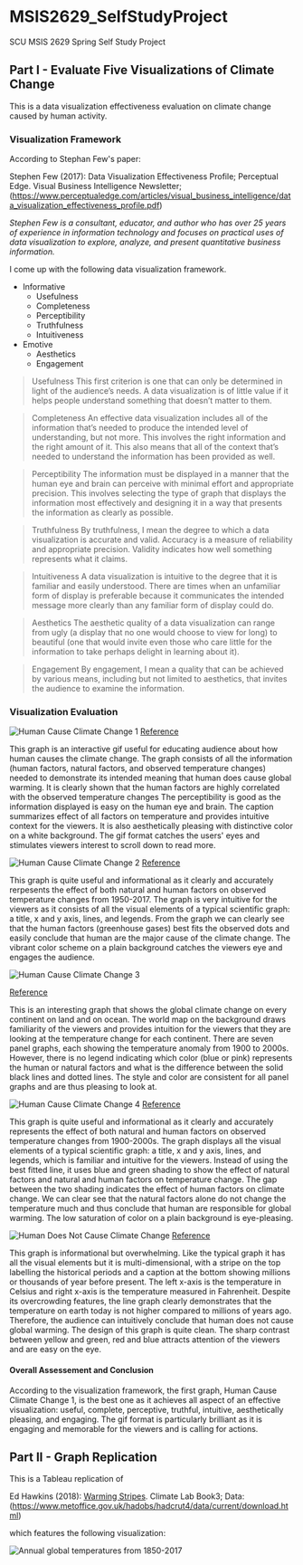 # MSIS2629_SelfStudyProject
SCU MSIS 2629 Spring Self Study Project

## Part I - Evaluate Five Visualizations of Climate Change
This is a data visualization effectiveness evaluation on climate change caused by human activity. 

### Visualization Framework

According to Stephan Few's paper:

Stephen Few (2017): Data Visualization Effectiveness Profile; Perceptual Edge. Visual Business Intelligence Newsletter; (https://www.perceptualedge.com/articles/visual_business_intelligence/data_visualization_effectiveness_profile.pdf)

*Stephen Few is a consultant, educator, and author who has over 25 years of experience in information technology and focuses on practical uses of data visualization to explore, analyze, and present quantitative business information.* 


I come up with the following data visualization framework. 

* Informative
     * Usefulness
     * Completeness
     * Perceptibility
     * Truthfulness
     * Intuitiveness
* Emotive
    * Aesthetics
    * Engagement

> Usefulness
> This first criterion is one that can only be determined in light of the audience’s needs. A data visualization is
of little value if it helps people understand something that doesn’t matter to them. 

> Completeness
> An effective data visualization includes all of the information that’s needed to produce the intended level of understanding, but not more. This involves the right information and the right amount of it. This also means
that all of the context that’s needed to understand the information has been provided as well. 

> Perceptibility
> The information must be displayed in a manner that the human eye and brain can perceive with minimal
effort and appropriate precision. This involves selecting the type of graph that displays the information most
effectively and designing it in a way that presents the information as clearly as possible. 

> Truthfulness
> By truthfulness, I mean the degree to which a data visualization is accurate and valid. Accuracy is a measure
of reliability and appropriate precision. Validity indicates how well something represents what it claims.

>Intuitiveness
> A data visualization is intuitive to the degree that it is familiar and easily understood. There are times when an
unfamiliar form of display is preferable because it communicates the intended message more clearly than any
familiar form of display could do. 

> Aesthetics
> The aesthetic quality of a data visualization can range from ugly (a display that no one would choose to view
for long) to beautiful (one that would invite even those who care little for the information to take perhaps delight
in learning about it).

> Engagement
> By engagement, I mean a quality that can be achieved by various means, including but not limited to
aesthetics, that invites the audience to examine the information. 


### Visualization Evaluation

![Human Cause Climate Change 1](https://github.com/jymhe120/MSIS2629_SelfStudyProject/blob/master/SeeForYourself.png)
[Reference](https://www.bloomberg.com/graphics/2015-whats-warming-the-world/)

This graph is an interactive gif useful for 
educating audience about how human causes the climate change. The graph consists of all the information (human factors, natural factors, and observed temperature changes) needed to demonstrate its intended meaning that human does cause global warming. It is clearly shown that the human factors are highly correlated with the observed temperature changes The perceptibility is good as the information displayed is easy on the human eye and brain. The caption summarizes effect of all factors on temperature and provides intuitive context for the viewers. It is also aesthetically pleasing with distinctive color on a white background. The gif format catches the users' eyes and stimulates viewers interest to scroll down to read more. 



![Human Cause Climate Change 2](https://github.com/jymhe120/MSIS2629_SelfStudyProject/blob/master/GlobalTemp.png)
[Reference](https://www.carbonbrief.org/analysis-why-scientists-think-100-of-global-warming-is-due-to-humans)

This graph is quite useful and informational as it clearly and accurately rerpesents the effect of both natural and human factors on observed temperature changes from 1950-2017. The graph is very intuitive for the viewers as it consists of all the visual elements of a typical scientific graph: a title, x and y axis, lines, and legends. From the graph we can clearly see that the human factors (greenhouse gases) best fits the observed dots and easily conclude that human are the major cause of the climate change. The vibrant color scheme on a plain background catches the viewers eye and engages the audience. 



![Human Cause Climate Change 3](https://github.com/jymhe120/MSIS2629_SelfStudyProject/blob/master/ClimateModel.png)

[Reference](https://climatechangeconnection.org/science/are-humans-the-cause/)

This is an interesting graph that shows the global climate change on every continent on land and on ocean. The world map on the background draws familiarity of the viewers and provides intuition for the viewers that they are looking at the temperature change for each continent. There are seven panel graphs, each showing the temperature anomaly from 1900 to 2000s. However, there is no legend indicating which color (blue or pink) represents the human or natural factors and what is the difference between the solid black lines and dotted lines.
The style and color are consistent for all panel graphs and are thus pleasing to look at. 



![Human Cause Climate Change 4](https://github.com/jymhe120/MSIS2629_SelfStudyProject/blob/master/HumanVS.NaturalInfluence.png)
[Reference](https://www.wri.org/blog/2017/04/climate-science-explained-10-graphics)

This graph is quite useful and informational as it clearly and accurately represents the effect of both natural and human factors on observed temperature changes from 1900-2000s. The graph displays all the visual elements of a typical scientific graph: a title, x and y axis, lines, and legends, which is familiar and intuitive for the viewers. Instead of using the best fitted line, it uses blue and green shading to show the effect of natural factors and natural and human factors on temperature change. The gap between the two shading indicates the effect of human factors on climate change. We can clear see that the natural factors alone do not change the temperature much and thus conclude that human are responsible for global warming. The low saturation of color on a plain background is eye-pleasing.



![Human Does Not Cause Climate Change](https://github.com/jymhe120/MSIS2629_SelfStudyProject/blob/master/TempOnEarth.png)
[Reference](http://www.realclimate.org/index.php/archives/2014/03/can-we-make-better-graphs-of-global-temperature-history/comment-page-3/)

This graph is informational but overwhelming. Like the typical graph it has all the visual elements but it is multi-dimensional, with a stripe on the top labelling the historical periods and a caption at the bottom showing millions or thousands of year before present. The left x-axis is the temperature in Celsius and right x-axis is the temperature measured in Fahrenheit. Despite its overcrowding features, the line graph clearly demonstrates that the temperature on earth today is not higher compared to millions of years ago. Therefore, the audience can intuitively conclude that human does not cause global warming. The design of this graph is quite clean. The sharp contrast between yellow and green, red and blue attracts attention of the viewers and are easy on the eye. 


#### Overall Assessement and Conclusion

According to the visualization framework, the first graph, Human Cause Climate Change 1, is the best one as it achieves all aspect of an effective visualization: useful, complete, perceptive, truthful, intuitive, aesthetically pleasing, and engaging. The gif format is particularly brilliant as it is engaging and memorable for the viewers and is calling for actions.


## Part II - Graph Replication
This is a Tableau replication of 

Ed Hawkins (2018): [Warming Stripes](http://www.climate-lab-book.ac.uk/2018/warming-stripes/). Climate Lab Book3; Data: (https://www.metoffice.gov.uk/hadobs/hadcrut4/data/current/download.html)

which features the following visualization:

![Annual global temperatures from 1850-2017](https://github.com/jymhe120/MSIS2629_SelfStudyProject/blob/master/TableauReplication.png)

